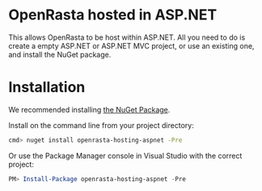 OpenRasta hosted in ASP.NET
========================

This allows OpenRasta to be host within ASP.NET.
All you need to do is create a empty ASP.NET or ASP.NET MVC project, or use an existing one, and install the NuGet package.

# Installation

We recommended installing [the NuGet Package](https://www.nuget.org/packages/openrasta-hosting-aspnet "openrasta-hosting-aspnet"). 

Install on the command line from your project directory:

```bash
cmd> nuget install openrasta-hosting-aspnet -Pre
```

Or use the Package Manager console in Visual Studio with the correct project:

```powershell
PM> Install-Package openrasta-hosting-aspnet -Pre
```
